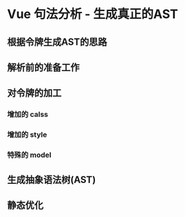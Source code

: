 # Vue 句法分析 - 生成真正的AST

## 根据令牌生成AST的思路

## 解析前的准备工作

## 对令牌的加工

### 增加的 calss
### 增加的 style
### 特殊的 model

## 生成抽象语法树(AST)

## 静态优化

